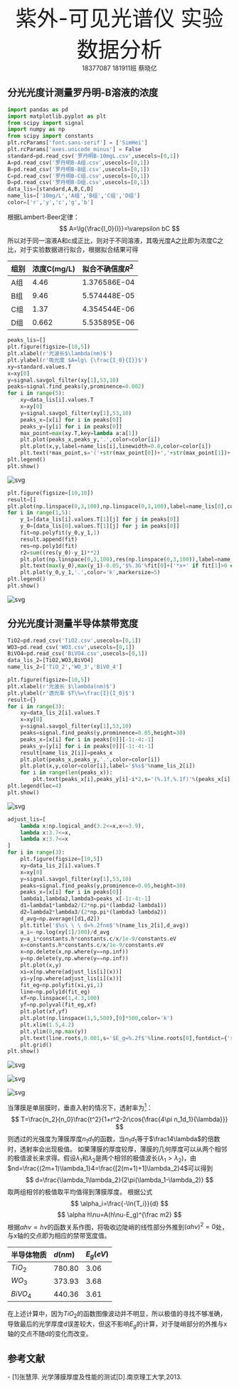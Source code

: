 <div align='center' ><font size='40'>紫外-可见光谱仪 实验数据分析</font></div>

<center>18377087 181911班 蔡晓亿</center>

## 分光光度计测量罗丹明-B溶液的浓度


```python
import pandas as pd
import matplotlib.pyplot as plt
from scipy import signal
import numpy as np
from scipy import constants
plt.rcParams['font.sans-serif'] = ['SimHei']
plt.rcParams['axes.unicode_minus'] = False
standard=pd.read_csv('罗丹明B-10mgL.csv',usecols=[0,1])
A=pd.read_csv('罗丹明B-A组.csv',usecols=[0,1])
B=pd.read_csv('罗丹明B-B组.csv',usecols=[0,1])
C=pd.read_csv('罗丹明B-C组.csv',usecols=[0,1])
D=pd.read_csv('罗丹明B-D组.csv',usecols=[0,1])
data_lis=[standard,A,B,C,D]
name_lis=['10mg/L','A组','B组','C组','D组']
color=['r','y','c','g','b']
```

根据Lambert-Beer定律：
$$
A=\lg{\frac{I_0}{I}}=\varepsilon bC
$$
所以对于同一溶液A和c成正比，则对于不同溶液，其吸光度A之比即为浓度C之比，对于实验数据进行拟合，根据拟合结果可得 

|组别|浓度C(mg/L)|拟合不确信度$R^2$|
|:-|:-|:-|
|A组|4.46|1.376586E-04|
|B组|9.46|5.574448E-05|
|C组|1.37|4.354544E-06|
|D组|0.662|5.535895E-06|


```python
peaks_lis=[]
plt.figure(figsize=[10,5])
plt.xlabel(r'光波长$\lambda(nm)$')
plt.ylabel(r'吸光度 $A=lg\ {\frac{I_0}{I}}$')
xy=standard.values.T
x=xy[0]
y=signal.savgol_filter(xy[1],53,10)
peaks=signal.find_peaks(y,prominence=0.002)
for i in range(5):
    xy=data_lis[i].values.T
    x=xy[0]
    y=signal.savgol_filter(xy[1],53,10)
    peaks_x=[x[i] for i in peaks[0]]
    peaks_y=[y[i] for i in peaks[0]]
    max_point=max(xy.T,key=lambda a:a[1])
    plt.plot(peaks_x,peaks_y,'.',color=color[i])
    plt.plot(x,y,label=name_lis[i],linewidth=0.8,color=color[i])
    plt.text(*max_point,s='('+str(max_point[0])+','+str(max_point[1])+')')
plt.legend()
plt.show()
```


    
![svg](Fenguang_files/Fenguang_4_0.svg)
    



```python
plt.figure(figsize=[10,10])
result=[]
plt.plot(np.linspace(0,3,100),np.linspace(0,3,100),label=name_lis[0],color=color[0])
for i in range(1,5):
    y_1=[data_lis[i].values.T[1][j] for j in peaks[0]]
    y_0=[data_lis[0].values.T[1][j] for j in peaks[0]]
    fit=np.polyfit(y_0,y_1,1)
    result.append(fit)
    res=np.poly1d(fit)
    r2=sum((res(y_0)-y_1)**2)
    plt.plot(np.linspace(0,3,100),res(np.linspace(0,3,100)),label=name_lis[i]+' '*5+'$R^2='+'%E'%r2+'$',color=color[i])
    plt.text(max(y_0),max(y_1)-0.05,'$%.3G'%fit[0]+('*x+' if fit[1]>0 else '*x')+'%.3G'%fit[1]+'$')
    plt.plot(y_0,y_1,'.',color='k',markersize=5)
plt.legend()
plt.show()
```


    
![svg](Fenguang_files/Fenguang_5_0.svg)
    


## 分光光度计测量半导体禁带宽度


```python
TiO2=pd.read_csv('TiO2.csv',usecols=[0,1])
WO3=pd.read_csv('WO3.csv',usecols=[0,1])
BiVO4=pd.read_csv('BiVO4.csv',usecols=[0,1])
data_lis_2=[TiO2,WO3,BiVO4]
name_lis_2=['TiO_2','WO_3','BiVO_4']
```


```python
plt.figure(figsize=[10,5])
plt.xlabel(r'光波长 $\lambda(nm)$')
plt.ylabel(r'透光率 $T\%=\frac{I}{I_0}$')
result={}
for i in range(3):
    xy=data_lis_2[i].values.T
    x=xy[0]
    y=signal.savgol_filter(xy[1],53,10)
    peaks=signal.find_peaks(y,prominence=0.05,height=30)
    peaks_x=[x[i] for i in peaks[0]][-1:-4:-1]
    peaks_y=[y[i] for i in peaks[0]][-1:-4:-1]
    result[name_lis_2[i]]=peaks_x
    plt.plot(peaks_x,peaks_y,'.',color=color[i])
    plt.plot(x,y,color=color[i],label='$%s$'%name_lis_2[i])
    for i in range(len(peaks_x)):
        plt.text(peaks_x[i],peaks_y[i]-i*2,s='(%.1f,%.1f)'%(peaks_x[i],peaks_y[i]))
plt.legend(loc=4)
plt.show()
```


    
![svg](Fenguang_files/Fenguang_8_0.svg)
    



```python
adjust_lis=[
    lambda x:np.logical_and(3.2<=x,x<=3.9),
    lambda x:3.7<=x,
    lambda x:3.7<=x
]
for i in range(3):
    plt.figure(figsize=[10,5])
    xy=data_lis_2[i].values.T
    x=xy[0]
    y=signal.savgol_filter(xy[1],53,10)
    peaks=signal.find_peaks(y,prominence=0.05,height=30)
    peaks_x=[x[i] for i in peaks[0]]
    lambda1,lambda2,lambda3=peaks_x[-1:-4:-1]
    d1=lambda1*lambda2/(2*np.pi*(lambda2-lambda1))
    d2=lambda2*lambda3/(2*np.pi*(lambda3-lambda2))
    d_avg=np.average([d1,d2])
    plt.title('$%s\ \ \ d=%.2fnm$'%(name_lis_2[i],d_avg))
    a_i=-np.log(xy[1]/100)/d_avg
    y=a_i*constants.h*constants.c/x/1e-9/constants.eV
    x=constants.h*constants.c/x/1e-9/constants.eV
    x=np.delete(x,np.where(y==np.inf))
    y=np.delete(y,np.where(y==np.inf))
    plt.plot(x,y)
    xi=x[np.where(adjust_lis[i](x))]
    yi=y[np.where(adjust_lis[i](x))]
    fit_eg=np.polyfit(xi,yi,1)
    line=np.poly1d(fit_eg)
    xf=np.linspace(1,4.3,100)
    yf=np.polyval(fit_eg,xf)
    plt.plot(xf,yf)
    plt.plot(np.linspace(1,5,500),[0]*500,color='k')
    plt.xlim(1.5,4.2)
    plt.ylim(0,np.max(y))
    plt.text(line.roots,0.001,s='$E_g=%.2f$'%line.roots[0],fontdict={'size':15})
    plt.grid()
plt.show()
```


    
![svg](Fenguang_files/Fenguang_9_0.svg)
    



    
![svg](Fenguang_files/Fenguang_9_1.svg)
    



    
![svg](Fenguang_files/Fenguang_9_2.svg)
    


当薄膜是单层膜时，垂直入射的情况下，透射率为[<sup>1</sup>](#refer-anchor-1)：
$$
T=\frac{n_2}{n_0}\frac{t^2}{1+r^2-2r\cos{\frac{4\pi n_1d_1}{\lambda}}}
$$
则透过的光强度为薄膜厚度$n_1d_1$的函数，当$n_1d_1$等于$\frac14\lambda$的倍数时，透射率会出现极值。
如果薄膜的厚度较厚，薄膜的几何厚度可以从两个相邻的极值波长来求得。假设$\lambda_1$和$\lambda_2$是两个相邻的极值波长$(\lambda_1>\lambda_2)$，由$nd=\frac{(2m+1)\lambda_1}4=\frac{[2(m+1)+1]\lambda_2}4$可以得到
$$
d=\frac{\lambda_1\lambda_2}{2\pi(\lambda_1-\lambda_2)}
$$
取两组相邻的极值取平均值得到薄膜厚度。
根据公式
$$
\alpha_i=\frac{-\ln{T_i}}{d}
$$
$$
\alpha h\nu=A(h\nu-E_g)^{\frac m2}
$$
根据$\alpha h \nu\varpropto h\nu$的函数关系作图，将吸收边陡峭的线性部分外推到$(\alpha h \nu)^2=0$处，与x轴的交点即为相应的禁带宽度值。

|半导体物质|$d(nm)$|$E_g(eV)$|
|:----|:---|:---|
|$TiO_2$|780.80|3.06|
|$WO_3$|373.93|3.68|
|$BiVO_4$|440.36|3.61|

在上述计算中，因为$TiO_2$的函数图像波动并不明显，所以极值的寻找不够准确，导致最后的光学厚度d误差较大，但这不影响$E_g$的计算，对于陡峭部分的外推与x轴的交点不随d的变化而改变。

## 参考文献

<div id="refer-anchor-1"></div>- [1]张慧萍. 光学薄膜厚度及性能的测试[D].南京理工大学,2013.

